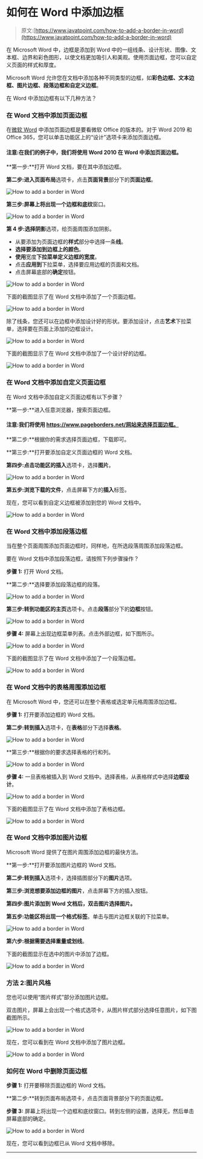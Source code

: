 # 如何在 Word 中添加边框

> 原文:[https://www.javatpoint.com/how-to-add-a-border-in-word](https://www.javatpoint.com/how-to-add-a-border-in-word)

在 Microsoft Word 中，边框是添加到 Word 中的一组线条、设计形状、图像、文本框、边界和彩色图形，以使文档更加吸引人和美观。使用页面边框，您可以自定义页面的样式和厚度。

Microsoft Word 允许您在文档中添加各种不同类型的边框，如**彩色边框、文本边框、图片边框、段落边框和自定义边框**。

在 Word 中添加边框有以下几种方法？

### 在 Word 文档中添加页面边框

在[微软 Word](https://www.javatpoint.com/ms-word-tutorial) 中添加页面边框是要看微软 Office 的版本的。对于 Word 2019 和 Office 365，您可以单击功能区上的“设计”选项卡来添加页面边框。

#### 注意:在我们的例子中，我们将使用 Word 2010 在 Word 中添加页面边框。

**第一步:**打开 Word 文档，要在其中添加边框。

**第二步:**进入**页面布局**选项卡，点击**页面背景**部分下的**页面边框**。

![How to add a border in Word](../Images/4b0d3adac230482aff8eff5d72e21ce4.png)

**第三步:**屏幕上将出现一个**边框和底纹**窗口。

![How to add a border in Word](../Images/152c0915184e60b09a10689c05bf0c52.png)

**第 4 步:**选择**阴影**选项，给页面周围添加阴影。

*   从要添加为页面边框的**样式**部分中选择一条**线**。
*   **选择要添加到边框上的颜色**。
*   **使用**宽度**下拉菜单定义边框的宽度**。
*   点击**应用到**下拉菜单，选择要应用边框的页面和文档。
*   点击屏幕底部的**确定**按钮。

![How to add a border in Word](../Images/410e1093a7f9671967b861d4eeaa39c4.png)

下面的截图显示了在 Word 文档中添加了一个页面边框。

![How to add a border in Word](../Images/00407093d859d0dba244312f9abfa03a.png)

除了线条，您还可以在边框中添加设计好的形状。要添加设计，点击**艺术**下拉菜单，选择要在页面上添加的边框设计。

![How to add a border in Word](../Images/cf4b98bac85723a3552823770ee38590.png)

下面的截图显示了在 Word 文档中添加了一个设计好的边框。

![How to add a border in Word](../Images/69679574a4382f0d41db05c932ce8468.png)

### 在 Word 文档中添加自定义页面边框

在 Word 文档中添加自定义页面边框有以下步骤？

**第一步:**进入任意浏览器，搜索页面边框。

#### 注意:我们将使用 https://www.pageborders.net/网站来选择页面边框。

**第二步:**根据你的需求选择页面边框，下载即可。

**第三步:**打开要添加自定义页面边框的 Word 文档。

**第四步:**点击功能区的**插入**选项卡，选择**图片**。

![How to add a border in Word](../Images/92287ece9c01fdc5d8863b5203f2a1f2.png)

**第五步:浏览下载的文件**，点击屏幕下方的**插入**标签。

现在，您可以看到自定义边框被添加到您的 Word 文档中。

![How to add a border in Word](../Images/c69c8ef8f7bd5f242f801999336d5a7a.png)

### 在 Word 文档中添加段落边框

当在整个页面周围添加页面边框时，同样地，在所选段落周围添加段落边框。

要在 Word 文档中添加段落边框，请按照下列步骤操作？

**步骤 1:** 打开 Word 文档。

**第二步:**选择要添加段落边框的段落。

![How to add a border in Word](../Images/6337085f577a81da510b26dea8809ee9.png)

**第三步:**转到功能区的**主页**选项卡。点击**段落**部分下的**边框**按钮。

![How to add a border in Word](../Images/4acaf1cade271861064a187904603e3e.png)

**步骤 4:** 屏幕上出现边框菜单列表。点击外部边框，如下图所示。

![How to add a border in Word](../Images/55d16243f110f64c97cc7e1cdffa629e.png)

下面的截图显示了在 Word 文档中添加了一个段落边框。

![How to add a border in Word](../Images/1d046ec54b69782a46e34b698d718166.png)

### 在 Word 文档中的表格周围添加边框

在 Microsoft Word 中，您还可以在整个表格或选定单元格周围添加边框。

**步骤 1:** 打开要添加边框的 Word 文档。

**第二步:**转到**插入**选项卡，在**表格**部分下选择**表格**。

![How to add a border in Word](../Images/71284777a89ecacd641f4aa50083c06e.png)

**第三步:**根据你的要求选择表格的行和列。

![How to add a border in Word](../Images/fbaaff1960917037dba4bc6f3d4c34b4.png)

**步骤 4:** 一旦表格被插入到 Word 文档中。选择表格，从表格样式中选择**边框设计**。

![How to add a border in Word](../Images/fab8118f3335165d33c20c73e5564927.png)

下面的截图显示了在 Word 文档中添加了表格边框。

![How to add a border in Word](../Images/7e976c2134a016a7cf19658ebf4f9353.png)

### 在 Word 文档中添加图片边框

Microsoft Word 提供了在图片周围添加边框的最快方法。

**第一步:**打开要添加图片边框的 Word 文档。

**第二步:**转到**插入**选项卡，选择插图部分下的**图片**选项。

**第三步:浏览想要添加边框的图片**，点击屏幕下方的插入按钮。

**第四步:**图片添加到 Word 文档后，**双击**图片**选择图片。**

**第五步:**功能区将出现一个**格式标签**。单击与图片边框关联的下拉菜单。

![How to add a border in Word](../Images/89f4c1bcdf877334fa613581ab658d8b.png)

**第六步:**根据需要选择**重量或划线**。

下面的截图显示在选中的图片中添加了边框。

![How to add a border in Word](../Images/ad8f95475264467ab567e48cecab5a35.png)

### 方法 2:图片风格

您也可以使用“图片样式”部分添加图片边框。

双击图片，屏幕上会出现一个格式选项卡，从图片样式部分选择任意图片，如下图截图所示。

![How to add a border in Word](../Images/5da75e182542af6bf4cfb0f90f1fd3a7.png)

现在，您可以看到在 Word 文档中添加了图片边框。

![How to add a border in Word](../Images/31ab6b112bcd62c80e9ac03256f06d59.png)

### 如何在 Word 中删除页面边框

**步骤 1:** 打开要移除页面边框的 Word 文档。

**第二步:**转到页面布局选项卡，点击页面背景部分下的页面边框。

**步骤 3:** 屏幕上将出现一个边框和底纹窗口。转到左侧的设置，选择无，然后单击屏幕底部的确定。

![How to add a border in Word](../Images/1aac77e2e11ce978304c74fa7aa00b0d.png)

现在，您可以看到边框已从 Word 文档中移除。

* * *